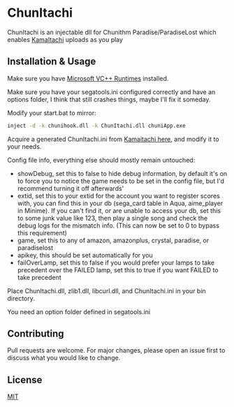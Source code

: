 # ChunItachi

ChunItachi is an injectable dll for Chunithm Paradise/ParadiseLost which enables [KamaItachi](https://kamaitachi.xyz) uploads as you play

## Installation & Usage

Make sure you have [Microsoft VC++ Runtimes](https://support.microsoft.com/en-us/help/2977003/the-latest-supported-visual-c-downloads) installed.

Make sure you have your segatools.ini configured correctly and have an options folder, I think that still crashes things, maybe I'll fix it someday.

Modify your start.bat to mirror:

```bash
inject -d -k chunihook.dll -k ChunItachi.dll chuniApp.exe
```

Acquire a generated ChunItachi.ini from [Kamaitachi here](https://kamaitachi.xyz/dashboard/import/chunitachi), and modify it to your needs.

Config file info, everything else should mostly remain untouched:
- showDebug, set this to false to hide debug information, by default it's on to force you to notice the game needs to be set in the config file, but I'd recommend turning it off afterwards'
- extid, set this to your extid for the account you want to register scores with, you can find this in your db (sega_card table in Aqua, aime_player in Minime). If you can't find it, or are unable to access your db, set this to some junk value like 123, then play a single song and check the debug logs for the mismatch info. (This can now be set to 0 to bypass this requirement)
- game, set this to any of amazon, amazonplus, crystal, paradise, or paradiselost
- apikey, this should be set automatically for you
- failOverLamp, set this to false if you would prefer your lamps to take precedent over the FAILED lamp, set this to true if you want FAILED to take precedent

Place ChunItachi.dll, zlib1.dll, libcurl.dll, and ChunItachi.ini  in your bin directory.

You need an option folder defined in segatools.ini

## Contributing
Pull requests are welcome. For major changes, please open an issue first to discuss what you would like to change.

## License
[MIT](https://choosealicense.com/licenses/mit/)

